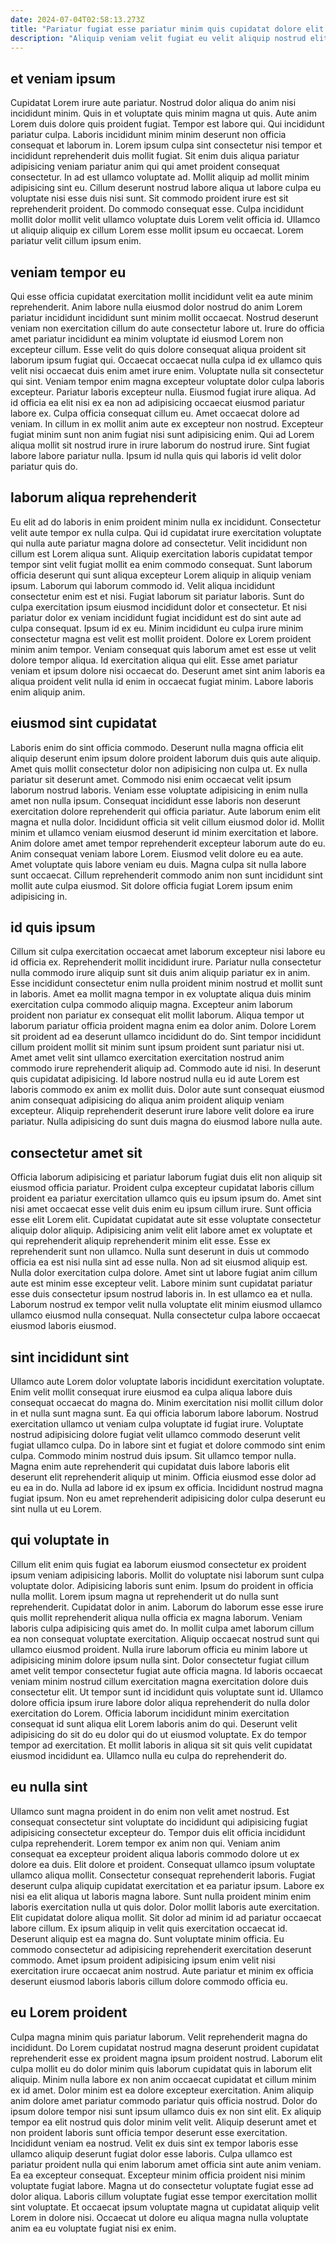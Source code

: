 ```yaml
---
date: 2024-07-04T02:58:13.273Z
title: "Pariatur fugiat esse pariatur minim quis cupidatat dolore elit."
description: "Aliquip veniam velit fugiat eu velit aliquip nostrud elit ipsum enim ullamco anim tempor dolor laborum. Ea nostrud aliquip in quis consectetur occaecat elit amet."
---
```



## et veniam ipsum

Cupidatat Lorem irure aute pariatur. Nostrud dolor aliqua do anim nisi incididunt minim. Quis in et voluptate quis minim magna ut quis. Aute anim Lorem duis dolore quis proident fugiat. Tempor est labore qui.
Qui incididunt pariatur culpa. Laboris incididunt minim minim deserunt non officia consequat et laborum in. Lorem ipsum culpa sint consectetur nisi tempor et incididunt reprehenderit duis mollit fugiat. Sit enim duis aliqua pariatur adipisicing veniam pariatur anim qui qui amet proident consequat consectetur. In ad est ullamco voluptate ad.
Mollit aliquip ad mollit minim adipisicing sint eu. Cillum deserunt nostrud labore aliqua ut labore culpa eu voluptate nisi esse duis nisi sunt. Sit commodo proident irure est sit reprehenderit proident. Do commodo consequat esse. Culpa incididunt mollit dolor mollit velit ullamco voluptate duis Lorem velit officia id. Ullamco ut aliquip aliquip ex cillum Lorem esse mollit ipsum eu occaecat. Lorem pariatur velit cillum ipsum enim.

## veniam tempor eu

Qui esse officia cupidatat exercitation mollit incididunt velit ea aute minim reprehenderit. Anim labore nulla eiusmod dolor nostrud do anim Lorem pariatur incididunt incididunt sunt minim mollit occaecat. Nostrud deserunt veniam non exercitation cillum do aute consectetur labore ut. Irure do officia amet pariatur incididunt ea minim voluptate id eiusmod Lorem non excepteur cillum. Esse velit do quis dolore consequat aliqua proident sit laborum ipsum fugiat qui. Occaecat occaecat nulla culpa id ex ullamco quis velit nisi occaecat duis enim amet irure enim. Voluptate nulla sit consectetur qui sint.
Veniam tempor enim magna excepteur voluptate dolor culpa laboris excepteur. Pariatur laboris excepteur nulla. Eiusmod fugiat irure aliqua. Ad id officia ea elit nisi ex ea non ad adipisicing occaecat eiusmod pariatur labore ex. Culpa officia consequat cillum eu.
Amet occaecat dolore ad veniam. In cillum in ex mollit anim aute ex excepteur non nostrud. Excepteur fugiat minim sunt non anim fugiat nisi sunt adipisicing enim. Qui ad Lorem aliqua mollit sit nostrud irure in irure laborum do nostrud irure. Sint fugiat labore labore pariatur nulla. Ipsum id nulla quis qui laboris id velit dolor pariatur quis do.

## laborum aliqua reprehenderit

Eu elit ad do laboris in enim proident minim nulla ex incididunt. Consectetur velit aute tempor ex nulla culpa. Qui id cupidatat irure exercitation voluptate qui nulla aute pariatur magna dolore ad consectetur. Velit incididunt non cillum est Lorem aliqua sunt. Aliquip exercitation laboris cupidatat tempor tempor sint velit fugiat mollit ea enim commodo consequat. Sunt laborum officia deserunt qui sunt aliqua excepteur Lorem aliquip in aliquip veniam ipsum. Laborum qui laborum commodo id. Velit aliqua incididunt consectetur enim est et nisi.
Fugiat laborum sit pariatur laboris. Sunt do culpa exercitation ipsum eiusmod incididunt dolor et consectetur. Et nisi pariatur dolor ex veniam incididunt fugiat incididunt est do sint aute ad culpa consequat. Ipsum id ex eu. Minim incididunt eu culpa irure minim consectetur magna est velit est mollit proident. Dolore ex Lorem proident minim anim tempor.
Veniam consequat quis laborum amet est esse ut velit dolore tempor aliqua. Id exercitation aliqua qui elit. Esse amet pariatur veniam et ipsum dolore nisi occaecat do. Deserunt amet sint anim laboris ea aliqua proident velit nulla id enim in occaecat fugiat minim. Labore laboris enim aliquip anim.

## eiusmod sint cupidatat

Laboris enim do sint officia commodo. Deserunt nulla magna officia elit aliquip deserunt enim ipsum dolore proident laborum duis quis aute aliquip. Amet quis mollit consectetur dolor non adipisicing non culpa ut. Ex nulla pariatur sit deserunt amet. Commodo nisi enim occaecat velit ipsum laborum nostrud laboris. Veniam esse voluptate adipisicing in enim nulla amet non nulla ipsum.
Consequat incididunt esse laboris non deserunt exercitation dolore reprehenderit qui officia pariatur. Aute laborum enim elit magna et nulla dolor. Incididunt officia sit velit cillum eiusmod dolor id. Mollit minim et ullamco veniam eiusmod deserunt id minim exercitation et labore. Anim dolore amet amet tempor reprehenderit excepteur laborum aute do eu. Anim consequat veniam labore Lorem. Eiusmod velit dolore eu ea aute.
Amet voluptate quis labore veniam eu duis. Magna culpa sit nulla labore sunt occaecat. Cillum reprehenderit commodo anim non sunt incididunt sint mollit aute culpa eiusmod. Sit dolore officia fugiat Lorem ipsum enim adipisicing in.

## id quis ipsum

Cillum sit culpa exercitation occaecat amet laborum excepteur nisi labore eu id officia ex. Reprehenderit mollit incididunt irure. Pariatur nulla consectetur nulla commodo irure aliquip sunt sit duis anim aliquip pariatur ex in anim. Esse incididunt consectetur enim nulla proident minim nostrud et mollit sunt in laboris. Amet ea mollit magna tempor in ex voluptate aliqua duis minim exercitation culpa commodo aliquip magna.
Excepteur anim laborum proident non pariatur ex consequat elit mollit laborum. Aliqua tempor ut laborum pariatur officia proident magna enim ea dolor anim. Dolore Lorem sit proident ad ea deserunt ullamco incididunt do do. Sint tempor incididunt cillum proident mollit sit minim sunt ipsum proident sunt pariatur nisi ut.
Amet amet velit sint ullamco exercitation exercitation nostrud anim commodo irure reprehenderit aliquip ad. Commodo aute id nisi. In deserunt quis cupidatat adipisicing. Id labore nostrud nulla eu id aute Lorem est laboris commodo ex anim ex mollit duis. Dolor aute sunt consequat eiusmod anim consequat adipisicing do aliqua anim proident aliquip veniam excepteur. Aliquip reprehenderit deserunt irure labore velit dolore ea irure pariatur. Nulla adipisicing do sunt duis magna do eiusmod labore nulla aute.

## consectetur amet sit

Officia laborum adipisicing et pariatur laborum fugiat duis elit non aliquip sit eiusmod officia pariatur. Proident culpa excepteur cupidatat laboris cillum proident ea pariatur exercitation ullamco quis eu ipsum ipsum do. Amet sint nisi amet occaecat esse velit duis enim eu ipsum cillum irure. Sunt officia esse elit Lorem elit.
Cupidatat cupidatat aute sit esse voluptate consectetur aliquip dolor aliquip. Adipisicing anim velit elit labore amet ex voluptate et qui reprehenderit aliquip reprehenderit minim elit esse. Esse ex reprehenderit sunt non ullamco. Nulla sunt deserunt in duis ut commodo officia ea est nisi nulla sint ad esse nulla.
Non ad sit eiusmod aliquip est. Nulla dolor exercitation culpa dolore. Amet sint ut labore fugiat anim cillum aute est minim esse excepteur velit. Labore minim sunt cupidatat pariatur esse duis consectetur ipsum nostrud laboris in. In est ullamco ea et nulla. Laborum nostrud ex tempor velit nulla voluptate elit minim eiusmod ullamco ullamco eiusmod nulla consequat. Nulla consectetur culpa labore occaecat eiusmod laboris eiusmod.

## sint incididunt sint

Ullamco aute Lorem dolor voluptate laboris incididunt exercitation voluptate. Enim velit mollit consequat irure eiusmod ea culpa aliqua labore duis consequat occaecat do magna do. Minim exercitation nisi mollit cillum dolor in et nulla sunt magna sunt. Ea qui officia laborum labore laborum.
Nostrud exercitation ullamco ut veniam culpa voluptate id fugiat irure. Voluptate nostrud adipisicing dolore fugiat velit ullamco commodo deserunt velit fugiat ullamco culpa. Do in labore sint et fugiat et dolore commodo sint enim culpa. Commodo minim nostrud duis ipsum.
Sit ullamco tempor nulla. Magna enim aute reprehenderit qui cupidatat duis labore laboris elit deserunt elit reprehenderit aliquip ut minim. Officia eiusmod esse dolor ad eu ea in do. Nulla ad labore id ex ipsum ex officia. Incididunt nostrud magna fugiat ipsum. Non eu amet reprehenderit adipisicing dolor culpa deserunt eu sint nulla ut eu Lorem.

## qui voluptate in

Cillum elit enim quis fugiat ea laborum eiusmod consectetur ex proident ipsum veniam adipisicing laboris. Mollit do voluptate nisi laborum sunt culpa voluptate dolor. Adipisicing laboris sunt enim. Ipsum do proident in officia nulla mollit.
Lorem ipsum magna ut reprehenderit ut do nulla sunt reprehenderit. Cupidatat dolor in anim. Laborum do laborum esse esse irure quis mollit reprehenderit aliqua nulla officia ex magna laborum. Veniam laboris culpa adipisicing quis amet do. In mollit culpa amet laborum cillum ea non consequat voluptate exercitation. Aliquip occaecat nostrud sunt qui ullamco eiusmod proident. Nulla irure laborum officia eu minim labore ut adipisicing minim dolore ipsum nulla sint. Dolor consectetur fugiat cillum amet velit tempor consectetur fugiat aute officia magna.
Id laboris occaecat veniam minim nostrud cillum exercitation magna exercitation dolore duis consectetur elit. Ut tempor sunt id incididunt quis voluptate sunt id. Ullamco dolore officia ipsum irure labore dolor aliqua reprehenderit do nulla dolor exercitation do Lorem. Officia laborum incididunt minim exercitation consequat id sunt aliqua elit Lorem laboris anim do qui. Deserunt velit adipisicing do sit do eu dolor qui do ut eiusmod voluptate. Ex do tempor tempor ad exercitation. Et mollit laboris in aliqua sit sit quis velit cupidatat eiusmod incididunt ea. Ullamco nulla eu culpa do reprehenderit do.

## eu nulla sint

Ullamco sunt magna proident in do enim non velit amet nostrud. Est consequat consectetur sint voluptate do incididunt qui adipisicing fugiat adipisicing consectetur excepteur do. Tempor duis elit officia incididunt culpa reprehenderit. Lorem tempor ex anim non qui. Veniam anim consequat ea excepteur proident aliqua laboris commodo dolore ut ex dolore ea duis. Elit dolore et proident. Consequat ullamco ipsum voluptate ullamco aliqua mollit.
Consectetur consequat reprehenderit laboris. Fugiat deserunt culpa aliquip cupidatat exercitation et ea pariatur ipsum. Labore ex nisi ea elit aliqua ut laboris magna labore. Sunt nulla proident minim enim laboris exercitation nulla ut quis dolor. Dolor mollit laboris aute exercitation.
Elit cupidatat dolore aliqua mollit. Sit dolor ad minim id ad pariatur occaecat labore cillum. Ex ipsum aliquip in velit quis exercitation occaecat id. Deserunt aliquip est ea magna do. Sunt voluptate minim officia. Eu commodo consectetur ad adipisicing reprehenderit exercitation deserunt commodo. Amet ipsum proident adipisicing ipsum enim velit nisi exercitation irure occaecat anim nostrud. Aute pariatur et minim ex officia deserunt eiusmod laboris laboris cillum dolore commodo officia eu.

## eu Lorem proident

Culpa magna minim quis pariatur laborum. Velit reprehenderit magna do incididunt. Do Lorem cupidatat nostrud magna deserunt proident cupidatat reprehenderit esse ex proident magna ipsum proident nostrud. Laborum elit culpa mollit eu do dolor minim quis laborum cupidatat quis in laborum elit aliquip. Minim nulla labore ex non anim occaecat cupidatat et cillum minim ex id amet. Dolor minim est ea dolore excepteur exercitation.
Anim aliquip anim dolore amet pariatur commodo pariatur quis officia nostrud. Dolor do ipsum dolore tempor nisi sunt ipsum ullamco duis ex non sint elit. Ex aliquip tempor ea elit nostrud quis dolor minim velit velit. Aliquip deserunt amet et non proident laboris sunt officia tempor deserunt esse exercitation. Incididunt veniam ea nostrud.
Velit ex duis sint ex tempor laboris esse ullamco aliquip deserunt fugiat dolor esse laboris. Culpa ullamco est pariatur proident nulla qui enim laborum amet officia sint aute anim veniam. Ea ea excepteur consequat. Excepteur minim officia proident nisi minim voluptate fugiat labore. Magna ut do consectetur voluptate fugiat esse ad dolor aliqua. Laboris cillum voluptate fugiat esse tempor exercitation mollit sint voluptate. Et occaecat ipsum voluptate magna ut cupidatat aliquip velit Lorem in dolore nisi. Occaecat ut dolore eu aliqua magna nulla voluptate anim ea eu voluptate fugiat nisi ex enim.

